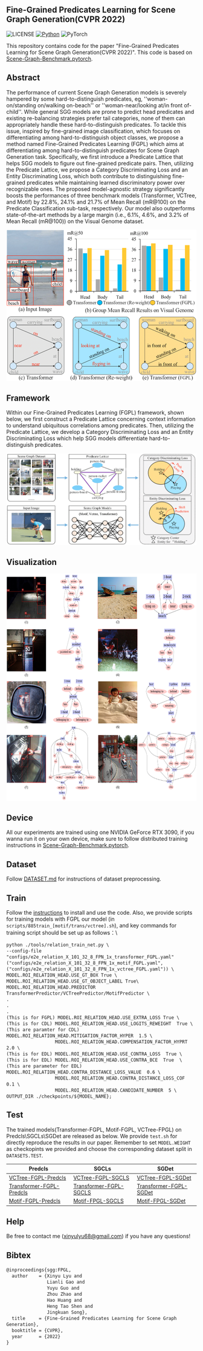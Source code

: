 ## Fine-Grained Predicates Learning for Scene Graph Generation(CVPR 2022)

![LICENSE](https://img.shields.io/badge/license-MIT-green)
[![Python](https://img.shields.io/badge/python-3.7-blue.svg)](https://www.python.org/)
![PyTorch](https://img.shields.io/badge/pytorch-1.2.0-%237732a8)

This repository contains code for the paper "Fine-Grained Predicates Learning for Scene Graph Generation(CVPR 2022)". This code is based on [Scene-Graph-Benchmark.pytorch](https://github.com/KaihuaTang/Scene-Graph-Benchmark.pytorch). 

## Abstract
The performance of current Scene Graph Generation models is severely hampered by some hard-to-distinguish predicates, eg, ''woman-on/standing on/walking on-beach'' or ''woman-near/looking at/in front of-child''. While general SGG models are prone to predict head predicates and existing re-balancing strategies prefer tail categories, none of them can appropriately handle these hard-to-distinguish predicates. To tackle this issue, inspired by fine-grained image classification, which focuses on differentiating among hard-to-distinguish object classes, we propose a method named Fine-Grained Predicates Learning (FGPL) which aims at differentiating among hard-to-distinguish predicates for Scene Graph Generation task. Specifically, we first introduce a Predicate Lattice that helps SGG models to figure out fine-grained predicate pairs. Then, utilizing the Predicate Lattice, we propose a Category Discriminating Loss and an Entity Discriminating Loss, which both contribute to distinguishing fine-grained predicates while maintaining learned discriminatory power over recognizable ones. The proposed model-agnostic strategy significantly boosts the performances of three benchmark models (Transformer, VCTree, and Motif) by 22.8\%, 24.1\% and 21.7\% of Mean Recall (mR@100) on the Predicate Classification sub-task, respectively. Our model also outperforms state-of-the-art methods by a large margin (i.e., 6.1\%, 4.6\%, and 3.2\% of Mean Recall (mR@100)) on the Visual Genome dataset.
<div align=center><img height="400" width="600" src=abstract.png/></div>

## Framework
Within our Fine-Grained Predicates Learning (FGPL) framework, shown below, we first construct a Predicate Lattice concerning context information to understand ubiquitous correlations among predicates. Then, utilizing the Predicate Lattice, we develop a Category Discriminating Loss and an Entity Discriminating Loss which help SGG models differentiate hard-to-distinguish predicates.
<div align=center><img src=framework.png/></div>

## Visualization
<div align=center><img  height="600" width="800" src=visual_sp-1.png/></div>

## Device
All our experiments are trained using one NVIDIA GeForce RTX 3090, if you wanna run it on your own device, make sure to follow distributed training instructions in [Scene-Graph-Benchmark.pytorch](https://github.com/KaihuaTang/Scene-Graph-Benchmark.pytorch). 

## Dataset
Follow [DATASET.md](DATASET.md) for instructions of dataset preprocessing.

## Train
Follow the [instructions](https://github.com/KaihuaTang/Scene-Graph-Benchmark.pytorch) to install and use the code. Also, we provide scripts for training models with FGPL our model (in `scripts/885train_[motif/trans/vctree].sh`), and 
key commands for training script should be set up as follows：\

    python ./tools/relation_train_net.py \
    --config-file "configs/e2e_relation_X_101_32_8_FPN_1x_transformer_FGPL.yaml" ("configs/e2e_relation_X_101_32_8_FPN_1x_motif_FGPL.yaml", ("configs/e2e_relation_X_101_32_8_FPN_1x_vctree_FGPL.yaml")) \
    MODEL.ROI_RELATION_HEAD.USE_GT_BOX True \
    MODEL.ROI_RELATION_HEAD.USE_GT_OBJECT_LABEL True\
    MODEL.ROI_RELATION_HEAD.PREDICTOR TransformerPredictor/VCTreePredictor/MotifPredictor \
    . 
    . 
    .
    (This is for FGPL) MODEL.ROI_RELATION_HEAD.USE_EXTRA_LOSS True \
    (This is for CDL) MODEL.ROI_RELATION_HEAD.USE_LOGITS_REWEIGHT  True \  
    (This are paramter for CDL) MODEL.ROI_RELATION_HEAD.MITIGATION_FACTOR_HYPER  1.5 \
                      MODEL.ROI_RELATION_HEAD.COMPENSATION_FACTOR_HYPRT  2.0 \
    (This is for EDL) MODEL.ROI_RELATION_HEAD.USE_CONTRA_LOSS  True \ 
    (This is for EDL) MODEL.ROI_RELATION_HEAD.USE_CONTRA_BCE  True  \   
    (This are parameter for EDL) MODEL.ROI_RELATION_HEAD.CONTRA_DISTANCE_LOSS_VALUE  0.6 \
                      MODEL.ROI_RELATION_HEAD.CONTRA_DISTANCE_LOSS_COF  0.1 \
                      MODEL.ROI_RELATION_HEAD.CANDIDATE_NUMBER  5 \    
    OUTPUT_DIR ./checkpoints/${MODEL_NAME};
    
## Test
The trained models(Transformer-FGPL, Motif-FGPL, VCTree-FPGL) on Predcls\SGCLs\SGDet are released as below. We provide `test.sh` for directly reproduce the results in our paper. Remember to set `MODEL.WEIGHT` as checkopints we provided and choose the corresponding dataset split in `DATASETS.TEST`.


| Predcls                | SGCLs                 | SGDet                 |
|--------------------|--------------------|--------------------|
| [VCTree-FGPL-Predcls](https://tinyurl.com/vctree-ebm-predcls) | [VCTree-FGPL-SGCLS](https://tinyurl.com/yxpt4n7w) | [VCTree-FGPL-SGDet](https://tinyurl.com/yxpt4n7w) |
| [Transformer-FGPL-Predcls](https://tinyurl.com/vctree-ebm-sgcls)   | [Transformer-FGPL-SGCLS](https://tinyurl.com/vctree-ce-sgcls)   | [Transformer-FGPL-SGDet](https://tinyurl.com/yxpt4n7w) |
| [Motif-FGPL-Predcls](https://tinyurl.com/vctree-ebm-sgdet)   | [Motif-FPGL-SGCLS](https://tinyurl.com/vctree-ce-sgdet)   | [Motif-FPGL-SGDet](https://tinyurl.com/yxpt4n7w) |

## Help
Be free to contact me (xinyulyu68@gmail.com) if you have any questions!

## Bibtex

```
@inproceedings{sgg:FPGL,
  author    = {Xinyu Lyu and
               Lianli Gao and
               Yuyu Guo and
               Zhou Zhao and
               Hao Huang and
               Heng Tao Shen and
               Jingkuan Song},
  title     = {Fine-Grained Predicates Learning for Scene Graph Generation},
  booktitle = {CVPR},
  year      = {2022}
}
```
